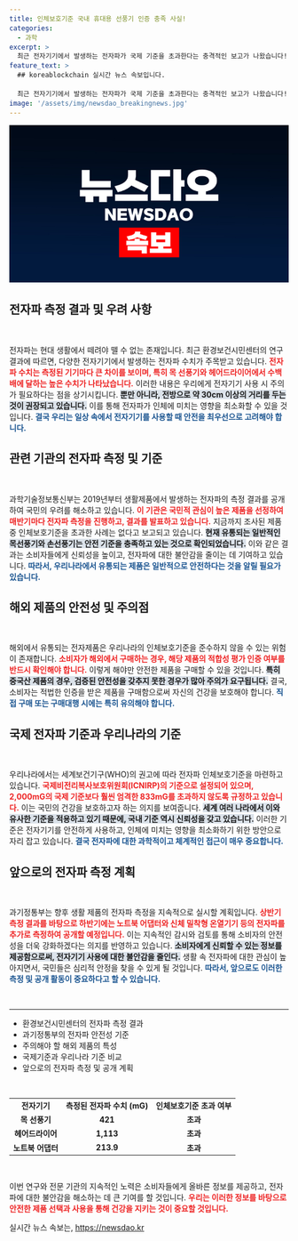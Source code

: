 ```yaml
---
title: 인체보호기준 국내 휴대용 선풍기 인증 충족 사실!
categories:
  - 과학
excerpt: >
  최근 전자기기에서 발생하는 전자파가 국제 기준을 초과한다는 충격적인 보고가 나왔습니다! 목 선풍기와 헤어드라이어의 전자파 측정 결과, 최대 1,113mG로 발암 가능 물질 기준의 수백 배를 넘는 수치가 확인되었습니다. 안전한 전자기기 사용을 위한 필수 정보를 놓치지 마세요!
feature_text: >
  ## koreablockchain 실시간 뉴스 속보입니다.

  최근 전자기기에서 발생하는 전자파가 국제 기준을 초과한다는 충격적인 보고가 나왔습니다! 목 선풍기와 헤어드라이어의 전자파 측정 결과, 최대 1,113mG로 발암 가능 물질 기준의 수백 배를 넘는 수치가 확인되었습니다. 안전한 전자기기 사용을 위한 필수 정보를 놓치지 마세요!
image: '/assets/img/newsdao_breakingnews.jpg'
---
```


<p><img src="/assets/img/newsdao_breakingnews.jpg" alt="koreablockchain 속보" /></p>

<h2 data-ke-size="size26">전자파 측정 결과 및 우려 사항</h2>

<p data-ke-size="size16">&nbsp;</p>

<p>전자파는 현대 생활에서 떼려야 뗄 수 없는 존재입니다. 최근 환경보건시민센터의 연구 결과에 따르면, 다양한 전자기기에서 발생하는 전자파 수치가 주목받고 있습니다. <b><span style="color: #ee2323;">전자파 수치는 측정된 기기마다 큰 차이를 보이며, 특히 목 선풍기와 헤어드라이어에서 수백 배에 달하는 높은 수치가 나타났습니다.</span></b> 이러한 내용은 우리에게 전자기기 사용 시 주의가 필요하다는 점을 상기시킵니다. <b><span style="background-color: #21538527;">뿐만 아니라, 전방으로 약 30cm 이상의 거리를 두는 것이 권장되고 있습니다.</span></b> 이를 통해 전자파가 인체에 미치는 영향을 최소화할 수 있을 것입니다. <b><span style="color: #1a5490;">결국 우리는 일상 속에서 전자기기를 사용할 때 안전을 최우선으로 고려해야 합니다.</span></b></p>

<h2 data-ke-size="size26">관련 기관의 전자파 측정 및 기준</h2>

<p data-ke-size="size16">&nbsp;</p>

<p>과학기술정보통신부는 2019년부터 생활제품에서 발생하는 전자파의 측정 결과를 공개하여 국민의 우려를 해소하고 있습니다. <b><span style="color: #ee2323;">이 기관은 국민적 관심이 높은 제품을 선정하여 매반기마다 전자파 측정을 진행하고, 결과를 발표하고 있습니다.</span></b> 지금까지 조사된 제품 중 인체보호기준을 초과한 사례는 없다고 보고되고 있습니다. <b><span style="background-color: #21538527;">현재 유통되는 일반적인 목선풍기와 손선풍기는 안전 기준을 충족하고 있는 것으로 확인되었습니다.</span></b> 이와 같은 결과는 소비자들에게 신뢰성을 높이고, 전자파에 대한 불안감을 줄이는 데 기여하고 있습니다. <b><span style="color: #1a5490;">따라서, 우리나라에서 유통되는 제품은 일반적으로 안전하다는 것을 알릴 필요가 있습니다.</span></b></p>

<h2 data-ke-size="size26">해외 제품의 안전성 및 주의점</h2>

<p data-ke-size="size16">&nbsp;</p>

<p>해외에서 유통되는 전자제품은 우리나라의 인체보호기준을 준수하지 않을 수 있는 위험이 존재합니다. <b><span style="color: #ee2323;">소비자가 해외에서 구매하는 경우, 해당 제품의 적합성 평가 인증 여부를 반드시 확인해야 합니다.</span></b> 이렇게 해야만 안전한 제품을 구매할 수 있을 것입니다. <b><span style="background-color: #21538527;">특히 중국산 제품의 경우, 검증된 안전성을 갖추지 못한 경우가 많아 주의가 요구됩니다.</span></b> 결국, 소비자는 적법한 인증을 받은 제품을 구매함으로써 자신의 건강을 보호해야 합니다. <b><span style="color: #1a5490;">직접 구매 또는 구매대행 시에는 특히 유의해야 합니다.</span></b></p>

<h2 data-ke-size="size26">국제 전자파 기준과 우리나라의 기준</h2>

<p data-ke-size="size16">&nbsp;</p>

<p>우리나라에서는 세계보건기구(WHO)의 권고에 따라 전자파 인체보호기준을 마련하고 있습니다. <b><span style="color: #ee2323;">국제비전리복사보호위원회(ICNIRP)의 기준으로 설정되어 있으며, 2,000mG의 국제 기준보다 훨씬 엄격한 833mG를 초과하지 않도록 규정하고 있습니다.</span></b> 이는 국민의 건강을 보호하고자 하는 의지를 보여줍니다. <b><span style="background-color: #21538527;">세계 여러 나라에서 이와 유사한 기준을 적용하고 있기 때문에, 국내 기준 역시 신뢰성을 갖고 있습니다.</span></b> 이러한 기준은 전자기기를 안전하게 사용하고, 인체에 미치는 영향을 최소화하기 위한 방안으로 자리 잡고 있습니다. <b><span style="color: #1a5490;">결국 전자파에 대한 과학적이고 체계적인 접근이 매우 중요합니다.</span></b></p>

<h2 data-ke-size="size26">앞으로의 전자파 측정 계획</h2>

<p data-ke-size="size16">&nbsp;</p>

<p>과기정통부는 향후 생활 제품의 전자파 측정을 지속적으로 실시할 계획입니다. <b><span style="color: #ee2323;">상반기 측정 결과를 바탕으로 하반기에는 노트북 어댑터와 신체 밀착형 온열기기 등의 전자파를 추가로 측정하여 공개할 예정입니다.</span></b> 이는 지속적인 감시와 검토를 통해 소비자의 안전성을 더욱 강화하겠다는 의지를 반영하고 있습니다. <b><span style="background-color: #21538527;">소비자에게 신뢰할 수 있는 정보를 제공함으로써, 전자기기 사용에 대한 불안감을 줄인다.</span></b> 생활 속 전자파에 대한 관심이 높아지면서, 국민들은 심리적 안정을 찾을 수 있게 될 것입니다. <b><span style="color: #1a5490;">따라서, 앞으로도 이러한 측정 및 공개 활동이 중요하다고 할 수 있습니다.</span></b></p>

<p data-ke-size="size16">&nbsp;</p>

<hr />

<ul>
    <li>환경보건시민센터의 전자파 측정 결과</li>
    <li>과기정통부의 전자파 안전성 기준</li>
    <li>주의해야 할 해외 제품의 특성</li>
    <li>국제기준과 우리나라 기준 비교</li>
    <li>앞으로의 전자파 측정 및 공개 계획</li>
</ul>

<p data-ke-size="size16">&nbsp;</p>

<table>
    <tr>
        <td style="text-align: center; height: 17px;"><b>전자기기</b></td>
        <td style="text-align: center; height: 17px;"><b>측정된 전자파 수치 (mG)</b></td>
        <td style="text-align: center; height: 17px;"><b>인체보호기준 초과 여부</b></td>
    </tr>
    <tr>
        <td style="text-align: center; height: 17px;"><b>목 선풍기</b></td>
        <td style="text-align: center; height: 17px;"><b>421</b></td>
        <td style="text-align: center; height: 17px;"><b>초과</b></td>
    </tr>
    <tr>
        <td style="text-align: center; height: 17px;"><b>헤어드라이어</b></td>
        <td style="text-align: center; height: 17px;"><b>1,113</b></td>
        <td style="text-align: center; height: 17px;"><b>초과</b></td>
    </tr>
    <tr>
        <td style="text-align: center; height: 17px;"><b>노트북 어댑터</b></td>
        <td style="text-align: center; height: 17px;"><b>213.9</b></td>
        <td style="text-align: center; height: 17px;"><b>초과</b></td>
    </tr>
</table>

<p data-ke-size="size16">&nbsp;</p>

<p>이번 연구와 전문 기관의 지속적인 노력은 소비자들에게 올바른 정보를 제공하고, 전자파에 대한 불안감을 해소하는 데 큰 기여를 할 것입니다. <b><span style="color: #ee2323;">우리는 이러한 정보를 바탕으로 안전한 제품 선택과 사용을 통해 건강을 지키는 것이 중요할 것입니다.</span></b> </p>
실시간 뉴스 속보는, <a href="https://newsdao.kr" rel="dofollow">https://newsdao.kr</a>


